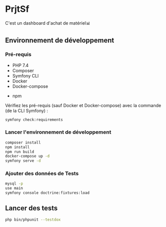 # PrjtSf

C'est un dashboard d'achat de matériel📊

## Environnement de développement

### Pré-requis

- PHP 7.4
- Composer
- Symfony CLI
- Docker
- Docker-compose

* npm

Vérifiez les pré-requis (sauf Docker et Docker-compose) avec la commande (de la CLI Symfony) :

```bash
symfony check:requirements
```

### Lancer l'environnement de développement

```bash
composer install
npm install
npm run build
docker-compose up -d
symfony serve -d
```

### Ajouter des données de Tests

```bash
mysql -p
use main
symfony console doctrine:fixtures:load
```

## Lancer des tests

```bash
php bin/phpunit --testdox
```
